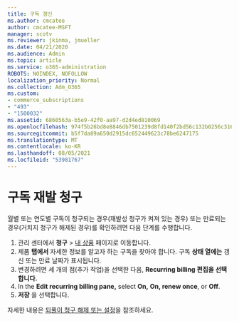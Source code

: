 ```yaml
---
title: 구독 갱신
ms.author: cmcatee
author: cmcatee-MSFT
manager: scotv
ms.reviewer: jkinma, jmueller
ms.date: 04/21/2020
ms.audience: Admin
ms.topic: article
ms.service: o365-administration
ROBOTS: NOINDEX, NOFOLLOW
localization_priority: Normal
ms.collection: Adm_O365
ms.custom:
- commerce_subscriptions
- "493"
- "1500032"
ms.assetid: 6860563a-b5e9-42f0-aa97-d2d4ed810069
ms.openlocfilehash: 974f5b26bd8e8846db7501239d8fd140f2bd56c132b0256c3166dbf2c2c8b138
ms.sourcegitcommit: b5f7da89a650d2915dc652449623c78be6247175
ms.translationtype: MT
ms.contentlocale: ko-KR
ms.lasthandoff: 08/05/2021
ms.locfileid: "53981767"
---
```

# <a name="subscription-recurring-billing"></a>구독 재발 청구

월별 또는 연도별 구독이 청구되는 경우(재발성 청구가 켜져 있는 경우) 또는  만료되는 경우(거치지 청구가 해제된 경우)를 확인하려면 다음 단계를 수행합니다. 
  
1. 관리 센터에서 **청구** \> [내 상품](https://go.microsoft.com/fwlink/p/?linkid=842054) 페이지로 이동합니다.
2. 제품 **탭에서** 자세한 정보를 알고자 하는 구독을 찾아야 합니다. 구독 **상태 열에는** 갱신 또는 만료 날짜가 표시됩니다.
3. 변경하려면 세 개의 점(추가 작업)을 선택한 다음, **Recurring billing 편집을 선택합니다.**
4. In the **Edit recurring billing pane,** select **On,** **On, renew once**, or **Off**.
5. **저장** 을 선택합니다.

자세한 내용은 [되풀이 청구 해제 또는 설정](/microsoft-365/commerce/subscriptions/renew-your-subscription)을 참조하세요.